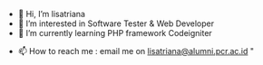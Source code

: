 - 👋 Hi, I’m lisatriana
- 👀 I’m interested in Software Tester & Web Developer
- 🌱 I’m currently learning PHP framework Codeigniter
<!-- - 💞️ I’m looking to collaborate on ... -->
- 📫 How to reach me : email me on lisatriana@alumni.pcr.ac.id                                               "

<!---
lisatriana/lisatriana is a ✨ special ✨ repository because its `README.md` (this file) appears on your GitHub profile.
You can click the Preview link to take a look at your changes.
--->
